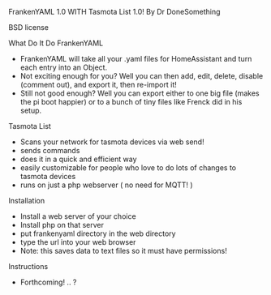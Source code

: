 FrankenYAML 1.0 WITH Tasmota List 1.0!
By Dr DoneSomething

BSD license

What Do It Do
FrankenYAML
  - FrankenYAML will take all your .yaml files for HomeAssistant and turn each entry into an Object.
  - Not exciting enough for you? Well you can then add, edit, delete, disable (comment out), and export it, then re-import it!
  - Still not good enough? Well you can export either to one big file (makes the pi boot happier) or to a bunch of tiny files like Frenck did in his setup.
 
 Tasmota List
  - Scans your network for tasmota devices via web send!
  - sends commands
  - does it in a quick and efficient way
  - easily customizable for people who love to do lots of changes to tasmota devices
  - runs on just a php webserver ( no need for MQTT! )

Installation
- Install a web server of your choice
- Install php on that server
- put frankenyaml directory in the web directory
- type the url into your web browser
- Note: this saves data to text files so it must have permissions!

Instructions
- Forthcoming! .. ?
